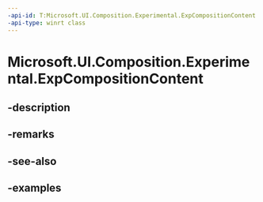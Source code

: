 ```yaml
---
-api-id: T:Microsoft.UI.Composition.Experimental.ExpCompositionContent
-api-type: winrt class
---
```


# Microsoft.UI.Composition.Experimental.ExpCompositionContent

<!--
public class ExpCompositionContent : System.IDisposable
-->


## -description

## -remarks

## -see-also

## -examples


